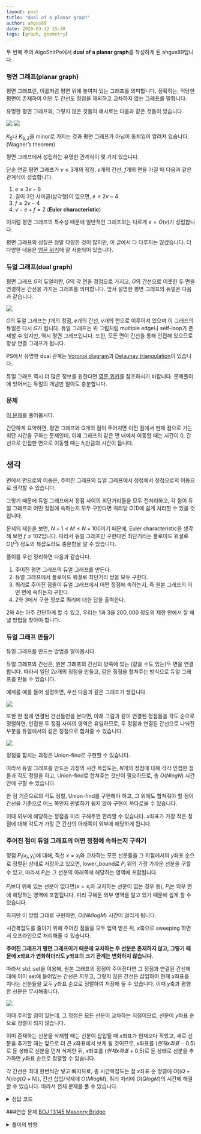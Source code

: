 ```yaml
---
layout: post
tutle: "dual of a planar graph"
author: ahgus89
date: 2020-03-12 15:30
tags: [graph, geometry]
---
```


두 번째 주의 AlgoShitPo에서 **dual of a planar graph**를 작성하게 된 ahgus89입니다.

### 평면 그래프(planar graph)
평면 그래프란, 이름처럼 평면 위에 놓여져 있는 그래프를 의미합니다. 정확히는, 적당한 평면이 존재하여 어떤 두 간선도 정점을 제외하고 교차하지 않는 그래프를 말합니다.

유명한 평면 그래프와, 그렇지 않은 것들의 예시로는 다음과 같은 것들이 있습니다.

![](files/planar.png) ![](non_planar.png)

$K_5$나 $K_{3, 3}$을 minor로 가지는 것과 평면 그래프가 아님이 동치임이 알려져 있습니다.(Wagner’s theorem) 

평면 그래프에서 성립하는 유명한 관계식이 몇 가지 있습니다.

단순 연결 평면 그래프가 $v \leq 3$개의 정점, $e$개의 간선, $f$개의 면을 가질 때 다음과 같은 관계식이 성립합니다.

1. $e \leq 3v-6$
2. 길이 3인 사이클(삼각형)이 없으면, $e \leq 2v-4$
3. $f \leq 2v-4$
4. $v-e+f=2$ (**Euler characteristic**)

이처럼 평면 그래프의 특수성 때문에 일반적인 그래프와는 다르게 $e = O(v)$가 성립합니다.

평면 그래프의 성질은 정말 다양한 것이 많지만, 이 글에서 다 다루지는 않겠습니다. 더 다양한 내용은 [영문 위키](https://en.wikipedia.org/wiki/Planar_graph)에 잘 서술되어 있습니다.

### 듀얼 그래프(dual graph)
평면 그래프 $G$의 듀얼이란, $G$의 각 면을 정점으로 가지고, $G$의 간선으로 이웃한 두 면을 연결하는 간선을 가지는 그래프를 의미합니다. 앞서 설명한 평면 그래프의 듀얼은 다음과 같습니다.

![](/files/dual.png)

$G$의 듀얼 그래프는 $f$개의 정점, $e$개의 간선, $v$개의 면으로 이루어져 있으며 이 그래프의 듀얼은 다시 $G$가 됩니다.
듀얼 그래프는 위 그림처럼 multiple edge나 self-loop가 존재할 수 있지만, 역시 평면 그래프입니다. 또한, 모든 면이 간선을 통해 인접해 있으므로 항상 연결 그래프가 됩니다.

PS에서 유명한 dual 관계는 [Voronoi diagram](https://en.wikipedia.org/wiki/Voronoi_diagram)과 [Delaunay triangulation](https://en.wikipedia.org/wiki/Delaunay_triangulation)이 있습니다.

듀얼 그래프 역시 더 많은 정보를 원한다면 [영문 위키](https://en.wikipedia.org/wiki/Dual_graph)를 참조하시기 바랍니다. 문제풀이에 있어서는 듀얼의 개념만 알아도 충분합니다.

### 문제
[이 문제](https://www.acmicpc.net/problem/15308)를 풀어봅시다.

간단하게 요약하면, 평면 그래프와 $Q$개의 점이 주어지면 이전 점에서 현재 점으로 가는 최단 시간을 구하는 문제인데, 이때 그래프의 같은 면 내에서 이동할 때는 시간이 0, 간선으로 인접한 면으로 이동할 때는 $h_i$만큼의 시간이 듭니다.

## 생각
면에서 면으로의 이동은, 주어진 그래프의 듀얼 그래프에서 정점에서 정점으로의 이동으로 생각할 수 있습니다.

그렇기 때문에 듀얼 그래프에서 정점 사이의 최단거리들을 모두 전처리하고, 각 점이 듀얼 그래프의 어떤 정점에 속하는지 모두 구한다면 쿼리당 $O(1)$에 쉽게 처리할 수 있을 것입니다.

문제의 제한을 보면, $N-1 \leq M \leq N+100$이기 때문에, Euler characteristic을 생각해 보면 $f \leq 102$입니다. 따라서 듀얼 그래프만 구한다면 최단거리는 플로이드 워셜로 $O(f^3)$ 정도의 복잡도라도 충분함을 알 수 있습니다.

풀이를 우선 정리하면 다음과 같습니다.

1. 주어진 평면 그래프의 듀얼 그래프를 만든다.
2. 듀얼 그래프에서 플로이드 워셜로 최단거리 쌍을 모두 구한다.
3. 쿼리로 주어진 점들이 듀얼 그래프에서 어떤 정점에 속하는지, 즉 원본 그래프의 어떤 면에 속하는지 구한다.
4. 2와 3에서 구한 정보로 쿼리에 대한 답을 출력한다.

2와 4는 아주 간단하게 할 수 있고, 우리는 1과 3을 $200,000$ 정도의 제한 안에서 잘 해낼 방법을 찾아야 합니다.

### 듀얼 그래프 만들기
듀얼 그래프를 만드는 방법을 알아봅시다. 

듀얼 그래프의 간선은, 원본 그래프의 간선의 양쪽에 있는 (같을 수도 있는)두 면을 연결합니다. 따라서 일단 $2e$개의 정점을 만들고, 같은 정점을 합쳐주는 방식으로 듀얼 그래프를 만들 수 있습니다.

예제를 예를 들어 설명하면, 우선 다음과 같은 그래프가 생깁니다.

![](/files/dual1.png)

또한 한 점에 연결된 간선들만을 본다면, 아래 그림과 같이 연결된 정점들을 각도 순으로 정렬하면, 인접한 두 정점 사이의 영역은 유일하므로, 두 정점과 연결된 간선으로 나눠진 부분을 듀얼에서의 같은 정점으로 합쳐줄 수 있습니다.

![](/files/dual2.png)

정점을 합치는 과정은 Union-find로 구현할 수 있습니다.

따라서 듀얼 그래프를 만드는 과정의 시간 복잡도는, $N$개의 정점에 대해 각각 인접한 점들과 각도 정렬을 하고, Union-find로 합쳐주는 것만이 필요하므로, 총 $O(NlogN)$ 시간 안에 구할 수 있습니다.

한 점 기준으로의 각도 정렬, Union-find를 구현해야 하고, 그 외에도 합쳐줘야 할 점이 간선을 기준으로 어느 쪽인지 판별하기 쉽지 않아 구현이 까다로울 수 있습니다.

이때 외부에 해당하는 정점을 미리 구해두면 편리할 수 있습니다. $x$좌표가 가장 작은 정점에 대해 각도가 가장 큰 간선의 아래쪽이 외부에 해당하게 됩니다.

### 주어진 점이 듀얼 그래프의 어떤 정점에 속하는지 구하기
정점 $P_i (x_i, y_i)$에 대해, 직선 $x=x_i$와 교차하는 모든 선분들을 그 지점에서의 $y$좌표 순으로 정렬된 상태로 저장하고 있으면, lower_bound로 $P_i$ 위의 가장 가까운 선분을 구할 수 있고, 따라서 $P_i$는 그 선분의 아래쪽에 해당하는 영역에 포함됩니다.

$P_i$보다 위에 있는 선분이 없다면($x=x_i$와 교차하는 선분이 없는 경우 등), $P_i$는 외부 면에 해당하는 영역에 포함됩니다. 미리 구해둔 외부 영역을 알고 있기 때문에 쉽게 할 수 있습니다.

하지만 이 방법 그대로 구현하면, $O(NMlogM)$ 시간이 걸리게 됩니다.

시간복잡도를 줄이기 위해 주어진 점들을 모두 입력 받은 뒤, $x$축으로 sweeping 하면서 오프라인으로 처리해줄 수 있습니다.

**주어진 그래프가 평면 그래프이기 때문에 교차하는 두 선분은 존재하지 않고, 그렇기 때문에 $x$좌표가 변화하더라도 $y$좌표의 크기 관계는 변화하지 않습니다.**

따라서 std::set을 이용해, 원본 그래프의 정점이 주어진다면 그 정점과 연결된 간선에 대해 이미 set에 들어있는 간선은 지우고, 그렇지 않은 간선은 삽입하여 현재 $x$좌표를 지나는 선분들을 모두 $y$좌표 순으로 정렬하여 저장해 둘 수 있습니다. 이때 $y$축과 평행한 선분은 무시해줍니다.

![](/files/dual3.png)

이때 주의할 점이 있는데, 그 정점은 모든 선분이 교차하는 지점이므로, 선분이 $y$좌표 순으로 정렬이 되지 않습니다. 

이미 존재하는 선분을 삭제할 때는 선분이 삽입될 때 $x$좌표가 현재보다 작았고, 새로 선분을 추가할 때는 앞으로 더 큰 $x$좌표에서 보게 될 것이므로, $x$좌표를 $(현재 x좌표-0.5)$로 둔 상태로 선분을 먼저 삭제한 뒤, $x$좌표를 $(현재 x좌표+0.5)$로 둔 상태로 선분을 추가하면 $y$좌표 순으로 정렬할 수 있습니다.

각 간선은 최대 한번씩만 넣고 빠지므로, 총 시간복잡도는 점 $x$좌표 순 정렬에 $O((Q+N)log(Q+N))$, 간선 삽입/삭제에 $O(MlogM)$, 쿼리 처리에 $O(QlogM)$의 시간에 해결할 수 있습니다. 따라서 전체 문제를 풀 수 있습니다.

<details markdown="1">
<summary>정답 코드</summary>

```cpp
#include<bits/stdc++.h>
#define x first
#define y second
using namespace std;
typedef long long ll;
typedef pair<ll, ll> pii;
ll n, m, k, ans;
const ll mod=1e9+7;

pii p[202020], o;
ll h[202020], reg[202020];
vector<vector<pii>> graph(202020);

ll par[404040], out;
ll f(ll x){return x==par[x]?x:par[x]=f(par[x]);}
void uni(ll x, ll y){par[f(x)]=f(y);}

ll ccw(pii a, pii b, pii c)
{
	ll ax=c.x-b.x, ay=c.y-b.y, bx=c.x-a.x, by=c.y-a.y, d=ax*by-ay*bx;
	return (d>0)-(d<0);
}
bool cmp(pii a, pii b)
{
	a=p[a.second], b=p[b.second];
	if((a>o)^(b>o)) return a>b;
	return ccw(a, o, b)>0;
}

ll dis[202][202];

double nx;
struct line{
	double a, b;
	ll i;
	line(pii p, pii q, ll idx){
		if(p>q) swap(p, q);
		a=((double)(q.y-p.y))/(q.x-p.x);
		b=p.y-a*p.x;
		i=idx;
	}
	bool operator<(const line l) const{
		if(a*nx+b!=l.a*nx+l.b) return a*nx+b<l.a*nx+l.b;
		return i<l.i;
	}
};
set<line> st;
bool vt[202020];

int main()
{
	ios_base::sync_with_stdio(false);
	cin.tie(0);
	ll i, j, temp=0;
	for(i=0;i<404040;i++) 
		par[i]=i;
	cin>>n>>m;
	for(i=1;i<=n;i++)
		cin>>p[i].x>>p[i].y;
	for(i=0;i<m;i++)
	{
		cin>>k>>j>>h[i];
		graph[k].emplace_back(i, j);
		graph[j].emplace_back(i, k);
	}

	for(i=1;i<=n;i++)
	{
		o=p[i];
		sort(graph[i].begin(), graph[i].end(), cmp);//각도 정렬
		ll u, v;
		//간선의 어느쪽인지 판별
		for(j=1;j<graph[i].size();j++)
		{
			u=2*graph[i][j-1].first+1, v=2*graph[i][j].first;
			if(p[graph[i][j-1].second].x>o.x) u^=1;
			if(p[graph[i][j-1].second].x==o.x&&p[graph[i][j-1].second].y<o.y) u^=1;
			if(p[graph[i][j].second].x>o.x) v^=1;
			if(p[graph[i][j].second].x==o.x&&p[graph[i][j].second].y<o.y) v^=1;
			uni(u, v);
		}
		u=2*graph[i][j-1].first+1, v=2*graph[i][0].first;
		if(p[graph[i][j-1].second].x>o.x) u^=1;
		if(p[graph[i][j-1].second].x==o.x&&p[graph[i][j-1].second].y<o.y) u^=1;
		if(p[graph[i][0].second].x>o.x) v^=1;
		if(p[graph[i][0].second].x==o.x&&p[graph[i][0].second].y<o.y) v^=1;
		uni(u, v);
	}
	i=min_element(p+1, p+n+1)-p;
	out=f(2*graph[i][0].first+1);//외부

	vector<pair<pii, ll>> q;
	for(i=1;i<=n;i++)
		q.emplace_back(p[i], i);

	vector<ll> v;
	for(i=0;i<m;i++)
	{
		v.push_back(f(2*i));
		v.push_back(f(2*i+1));
	}
	sort(v.begin(), v.end());
	v.erase(unique(v.begin(), v.end()), v.end());
	n=v.size();
	//플로이드
	for(i=0;i<n;i++) for(j=0;j<n;j++) if(i!=j) dis[i][j]=1e18;

	for(i=0;i<m;i++)
	{
		ll a=lower_bound(v.begin(), v.end(), f(2*i))-v.begin();
		ll b=lower_bound(v.begin(), v.end(), f(2*i+1))-v.begin();
		dis[a][b]=min(dis[a][b], h[i]);
		dis[b][a]=min(dis[b][a], h[i]);
	}
	for(k=0;k<n;k++) for(i=0;i<n;i++) for(j=0;j<n;j++) dis[i][j]=min(dis[i][j], dis[i][k]+dis[k][j]);
	cin>>m;
	for(i=1;i<=m;i++)
	{
		cin>>j>>k;
		q.emplace_back(pii(j, k), -i);
	}
	sort(q.begin(), q.end());
	for(auto t:q)
	{
		nx=t.x.x;
		if(t.second>0)
		{
			i=t.second;
			nx-=0.5;//삭제 먼저
			for(auto j:graph[i])
			{
				if(p[i].x==p[j.second].x) continue;
				if(!vt[j.first]) continue;
				line l(p[i], p[j.second], j.first);
				st.erase(st.lower_bound(l));			
			}
			nx+=1;//이후 삽입
			for(auto j:graph[i])
			{
				if(p[i].x==p[j.second].x) continue;
				if(vt[j.first]) continue;
				line l(p[i], p[j.second], j.first);
				vt[j.first]=1;
				st.insert(l);			
			}
		}
		else
		{
			i=-t.second;
			auto it=st.lower_bound(line(t.first, pii(mod, 0), 0));
			if(it==st.end()) reg[i]=out;
			else reg[i]=f(2*(it->i)+1);
			reg[i]=lower_bound(v.begin(), v.end(), reg[i])-v.begin();
		}
	}
	reg[0]=lower_bound(v.begin(), v.end(), out)-v.begin();
	for(i=1;i<=m;i++)
		cout<<dis[reg[i-1]][reg[i]]<<'\n';
}
```
</details>

###연습 문제
[BOJ 13145 Masonry Bridge](https://www.acmicpc.net/problem/13145)
<details markdown="1">
<summary>풀이의 방향</summary>

연결 시간의 최솟값과 최댓값을 구하는 문제인데, 최솟값의 경우 다익스트라로 쉽게 구할 수 있습니다.

최댓값이 문제인데, 듀얼 그래프를 생각해봅시다. 이때, 직선 $x=x_1$과 $x=x_N$을 추가로 그어 가장 바깥쪽 영역을 위와 아래로 나누어 줍니다. $1$번 점과 $N$번 점은 각각 $x$좌표가 최소, 최대이므로 이렇게 나눌 수 있습니다.

듀얼 그래프의 간선 중 원본 그래프에서 연결되지 않은 간선만을 포함하는 그래프를 생각하면, $1$번 점과 $N$번 점이 연결되기 직전에는, 위에서 나눈 '위'와 '아래' 영역을 그 그래프의 간선만으로 이동할 수 있고, 연결되는 순간부터는 이동할 수 없습니다.

마지막으로 연결된 간선이 듀얼 그래프의 정점 $A$와 $B$를 연결한다면, 소요 시간은 $(모든 간선 가중치의 합)-('위'에서 A까지의 최단 거리)-(B에서 '아래'까지의 최단 거리)$가 됩니다. $1$번 정점과 $N$번 정점에서 다익스트라 알고리즘으로 최단거리를 구해 이 값 또한 구해낼 수 있습니다.

$M \leq 10^6$이라는 제한이 빡세 보일 수 있지만, 위에서 언급한 평면 그래프의 성질 때문에 실제로 $M \leq 150000$ 정도입니다. 

</details>